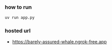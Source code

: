 ### how to run
```bash
uv run app.py
```

### hosted url
- https://barely-assured-whale.ngrok-free.app
